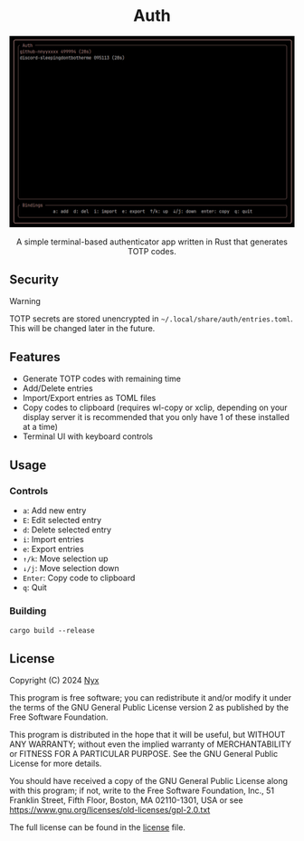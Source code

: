 <div align="center">

# Auth

![](.github/auth.png)

A simple terminal-based authenticator app written in Rust that generates TOTP codes.

</div>

## Security

> [!WARNING]
> TOTP secrets are stored unencrypted in `~/.local/share/auth/entries.toml`. This will be changed later in the future.

## Features

- Generate TOTP codes with remaining time
- Add/Delete entries
- Import/Export entries as TOML files
- Copy codes to clipboard (requires wl-copy or xclip, depending on your display server it is recommended that you only have 1 of these installed at a time)
- Terminal UI with keyboard controls

## Usage

### Controls

- `a`: Add new entry
- `E`: Edit selected entry
- `d`: Delete selected entry
- `i`: Import entries
- `e`: Export entries
- `↑/k`: Move selection up
- `↓/j`: Move selection down
- `Enter`: Copy code to clipboard
- `q`: Quit

### Building

```
cargo build --release
```

## License

Copyright (C) 2024 [Nyx](https://github.com/nnyyxxxx)

This program is free software; you can redistribute it and/or modify it under the terms of the GNU General Public License version 2 as published by the Free Software Foundation.

This program is distributed in the hope that it will be useful, but WITHOUT ANY WARRANTY; without even the implied warranty of MERCHANTABILITY or FITNESS FOR A PARTICULAR PURPOSE. See the GNU General Public License for more details.

You should have received a copy of the GNU General Public License along with this program; if not, write to the Free Software Foundation, Inc., 51 Franklin Street, Fifth Floor, Boston, MA 02110-1301, USA or see <https://www.gnu.org/licenses/old-licenses/gpl-2.0.txt>

The full license can be found in the [license](license) file.
